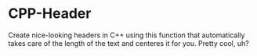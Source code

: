 # CPP-Header
Create nice-looking headers in C++ using this function that automatically takes care of the length of the text and centeres it for you. Pretty cool, uh?
